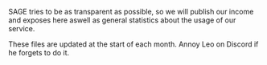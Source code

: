 
SAGE tries to be as transparent as possible, so we will publish our
income and exposes here aswell as general statistics about the usage
of our service.

These files are updated at the start of each month.
Annoy Leo on Discord if he forgets to do it.

